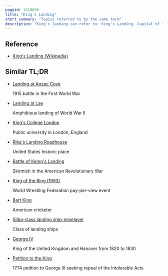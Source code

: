 ```yaml
---
pageid: 1310690
title: "King's Landing"
short_summary: "Topics referred to by the same term"
description: "King's landing can refer to: King's Landing, Capital of the fictional Continent of Westeros in the George R. R."
---
```


## Reference

- [King's Landing (Wikipedia)](https://en.wikipedia.org/?curid=1310690)

## Similar TL;DR

- [Landing at Anzac Cove](/tldr/en/landing-at-anzac-cove)

  1915 battle in the First World War

- [Landing at Lae](/tldr/en/landing-at-lae)

  Amphibious landing of World War II

- [King's College London](/tldr/en/kings-college-london)

  Public university in London, England

- [Rika's Landing Roadhouse](/tldr/en/rikas-landing-roadhouse)

  United States historic place

- [Battle of Kemp's Landing](/tldr/en/battle-of-kemps-landing)

  Skirmish in the American Revolutionary War

- [King of the Ring (1993)](/tldr/en/king-of-the-ring-1993)

  World Wrestling Federation pay-per-view event

- [Bart King](/tldr/en/bart-king)

  American cricketer

- [Silba-class landing ship-minelayer](/tldr/en/silba-class-landing-ship-minelayer)

  Class of landing ships

- [George IV](/tldr/en/george-iv)

  King of the United Kingdom and Hanover from 1820 to 1830

- [Petition to the King](/tldr/en/petition-to-the-king)

  1774 petition to George III seeking repeal of the Intolerable Acts
